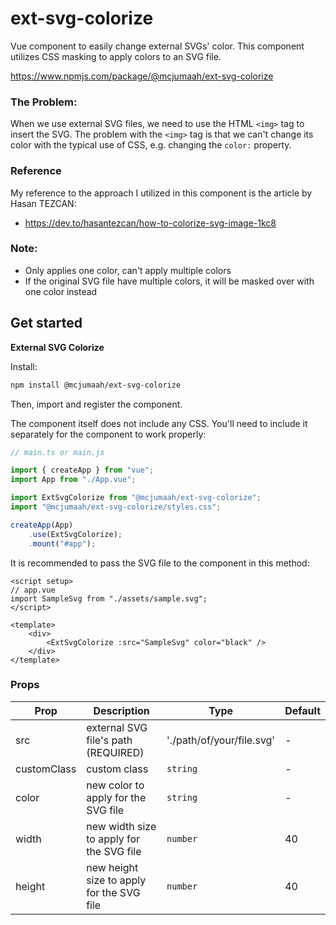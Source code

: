 # ext-svg-colorize

Vue component to easily change external SVGs' color. This component utilizes CSS masking to apply colors to an SVG file.

https://www.npmjs.com/package/@mcjumaah/ext-svg-colorize

### The Problem:

When we use external SVG files, we need to use the HTML `<img>` tag to insert the SVG. The problem with the `<img>` tag is that we can't change its color with the typical use of CSS, e.g. changing the `color:`  property.

### Reference

My reference to the approach I utilized in this component is the article by Hasan TEZCAN:

- https://dev.to/hasantezcan/how-to-colorize-svg-image-1kc8

### Note:

- Only applies one color, can't apply multiple colors
- If the original SVG file have multiple colors, it will be masked over with one color instead

## Get started

**External SVG Colorize**

Install:

```bash
npm install @mcjumaah/ext-svg-colorize
```

Then, import and register the component.

The component itself does not include any CSS. You'll need to include it separately for the component to work properly:

```js
// main.ts or main.js

import { createApp } from "vue";
import App from "./App.vue";

import ExtSvgColorize from "@mcjumaah/ext-svg-colorize";
import "@mcjumaah/ext-svg-colorize/styles.css";

createApp(App)
    .use(ExtSvgColorize);
    .mount("#app");
```

It is recommended to pass the SVG file to the component in this method:

```vue
<script setup>
// app.vue
import SampleSvg from "./assets/sample.svg";
</script>

<template>
	<div>
		<ExtSvgColorize :src="SampleSvg" color="black" />
	</div>
</template>
```

### Props

| Prop        | Description                               | Type                      | Default |
| ----------- | ----------------------------------------- | ------------------------- | ------- |
| src         | external SVG file's path (REQUIRED)       | './path/of/your/file.svg' | -       |
| customClass | custom class                              | `string`                  | -       |
| color       | new color to apply for the SVG file       | `string`                  | -       |
| width       | new width size to apply for the SVG file  | `number`                  | 40      |
| height      | new height size to apply for the SVG file | `number`                  | 40      |
